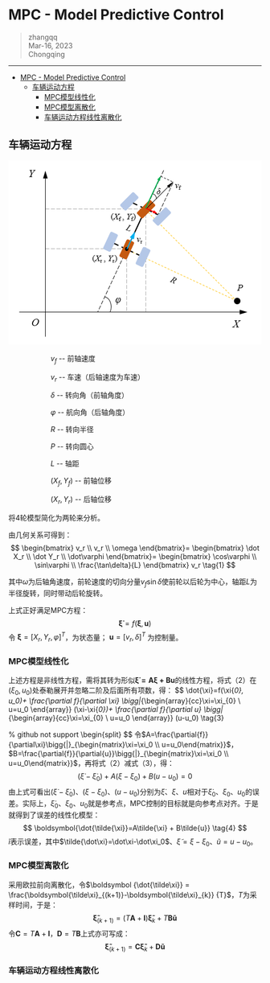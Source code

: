 

# MPC - Model Predictive Control

> zhangqq  
> Mar-16, 2023  
> Chongqing

---



- [MPC - Model Predictive Control](#mpc---model-predictive-control)
  - [车辆运动方程](#车辆运动方程)
    - [MPC模型线性化](#mpc模型线性化)
    - [MPC模型离散化](#mpc模型离散化)
    - [车辆运动方程线性离散化](#车辆运动方程线性离散化)

	
	

## 车辆运动方程


<p align=center>
<img src=./img/MPC_vehicleDynamic.png>
</p>

　　　　　　$v_f$   -- 前轴速度

　　　　　　$v_r$   -- 车速（后轴速度为车速）

　　　　　　$\delta$	 -- 转向角（前轴角度）

　　　　　　$\varphi$	-- 航向角（后轴角度）

　　　　　　$R$	-- 转向半径

　　　　　　$P$	-- 转向圆心

　　　　　　$L$	-- 轴距

　　　　　　$(X_f, Y_f)$   -- 前轴位移

　　　　　　$(X_r, Y_r)$   -- 后轴位移



将4轮模型简化为两轮来分析。

由几何关系可得到：
$$
\begin{bmatrix}
	v_r \\
	v_r \\
	\omega
\end{bmatrix}=
\begin{bmatrix}
	\dot X_r \\
	\dot Y_r \\
	\dot\varphi
\end{bmatrix}=
\begin{bmatrix}
	\cos\varphi \\
	\sin\varphi \\
	\frac{\tan\delta}{L}
\end{bmatrix} v_r \tag{1}
$$

其中$\omega$为后轴角速度，前轮速度的切向分量$v_f\sin\delta$使前轮以后轮为中心，轴距$L$为半径旋转，同时带动后轮旋转。

上式正好满足MPC方程：
$$
\boldsymbol{\dot\xi}=f(\boldsymbol{\xi}, \boldsymbol{u}) \tag{2}
$$
令 $\boldsymbol{\xi}=[X_r, Y_r, \varphi]^T$，为状态量； $\boldsymbol{u}=[v_r, \delta]^T$ 为控制量。

### MPC模型线性化

上述方程是非线性方程，需将其转为形似$\boldsymbol{{\dot\xi}={A}{\xi}+{B}{u}}$的线性方程，将式（2）在$(\xi_0, u_0)$处泰勒展开并忽略二阶及后面所有项数，得：
$$
\dot{\xi}=f(\xi{_0}, u_0)+
\frac{\partial f}{\partial \xi} \bigg|_{\begin{array}{cc}\xi=\xi_{0} \\ u=u_0 \end{array}} (\xi-\xi{_0})+
\frac{\partial f}{\partial u} \bigg|_{\begin{array}{cc}\xi=\xi_{0} \\ u=u_0 \end{array}} (u-u_0) \tag{3}

% github not support \begin{split}
$$
令$A=\frac{\partial{f}}{\partial\xi}\bigg{|}_{\begin{matrix}\xi=\xi_0 \\ u=u_0\end{matrix}}$，$B=\frac{\partial{f}}{\partial{u}}\bigg{|}_{\begin{matrix}\xi=\xi_0 \\ u=u_0\end{matrix}}$，再将式（2）减式（3），得：
$$
(\dot\xi-\dot\xi_{0})+A(\xi-\xi_{0})+B(u-u_0)=0
$$
由上式可看出$(\dot\xi-\dot\xi_{0})$、$(\xi-\xi_{0})$、$(u-u_0)$分别为$\dot\xi$、$\xi$、$u$相对于$\dot\xi_0$、$\xi_0$、$u_0$的误差。实际上，$\dot\xi_0$、$\xi_0$、$u_0$就是参考点，MPC控制的目标就是向参考点对齐。于是就得到了误差的线性化模型：
$$
\boldsymbol{\dot{\tilde{\xi}}=A\tilde{\xi} + B\tilde{u}} \tag{4}
$$
$\tilde i$表示误差，其中$\tilde{\dot\xi}=\dot\xi-\dot\xi_0$、$\tilde\xi=\xi-\xi_0$、$\tilde u=u-u_0$。

### MPC模型离散化

采用欧拉前向离散化，令$\boldsymbol {\dot{\tilde\xi}} = \frac{\boldsymbol{\tilde\xi}_{(k+1)}-\boldsymbol{\tilde\xi}_{k}} {T}$，$T$为采样时间，于是：
$$
\boldsymbol{\tilde\xi}_{(k+1)} = {(T\boldsymbol{A}+\boldsymbol{I})\boldsymbol{\tilde{\xi}}}_k + T\boldsymbol{B\tilde{u}}
$$
令$\boldsymbol{C}=T\boldsymbol{A}+\boldsymbol{I}$，$\boldsymbol{D}=T\boldsymbol{B}$上式亦可写成：
$$
\boldsymbol{\tilde\xi}_{(k+1)} = {\boldsymbol{C}\boldsymbol{\tilde{\xi}}}_k + \boldsymbol{D\tilde{u}} \tag{5}
$$

### 车辆运动方程线性离散化

